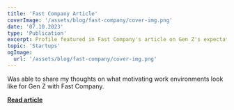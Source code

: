 ```yaml
---
title: 'Fast Company Article'
coverImage: '/assets/blog/fast-company/cover-img.png'
date: '07.10.2023'
type: 'Publication'
excerpt: Profile featured in Fast Company's article on Gen Z's expectations from work.
topic: 'Startups'
ogImage:
  url: '/assets/blog/fast-company/cover-img.png'
---
```


Was able to share my thoughts on what motivating work environments look like for Gen Z with Fast Company.

**[Read article](https://www.fastcompany.com/90911418/gen-z-workers-dont-love-their-jobs-so-theyre-changing-work-culture?utm_source=facebook&utm_medium=social)**